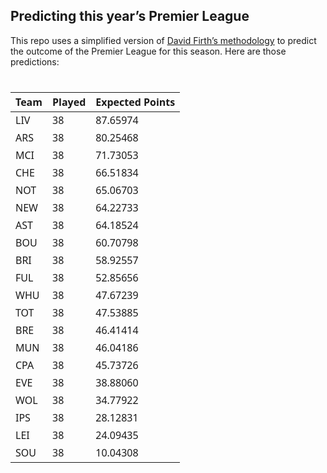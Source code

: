 
<!-- README.md is generated from README.Rmd. Please edit that file -->

## Predicting this year’s Premier League

This repo uses a simplified version of [David Firth’s
methodology](https://github.com/DavidFirth/alt3code) to predict the
outcome of the Premier League for this season. Here are those
predictions:

<div id="fvjllcwkli" style="padding-left:0px;padding-right:0px;padding-top:10px;padding-bottom:10px;overflow-x:auto;overflow-y:auto;width:auto;height:auto;">
<style>#fvjllcwkli table {
  font-family: system-ui, 'Segoe UI', Roboto, Helvetica, Arial, sans-serif, 'Apple Color Emoji', 'Segoe UI Emoji', 'Segoe UI Symbol', 'Noto Color Emoji';
  -webkit-font-smoothing: antialiased;
  -moz-osx-font-smoothing: grayscale;
}
&#10;#fvjllcwkli thead, #fvjllcwkli tbody, #fvjllcwkli tfoot, #fvjllcwkli tr, #fvjllcwkli td, #fvjllcwkli th {
  border-style: none;
}
&#10;#fvjllcwkli p {
  margin: 0;
  padding: 0;
}
&#10;#fvjllcwkli .gt_table {
  display: table;
  border-collapse: collapse;
  line-height: normal;
  margin-left: auto;
  margin-right: auto;
  color: #333333;
  font-size: 16px;
  font-weight: normal;
  font-style: normal;
  background-color: #FFFFFF;
  width: auto;
  border-top-style: solid;
  border-top-width: 2px;
  border-top-color: #A8A8A8;
  border-right-style: none;
  border-right-width: 2px;
  border-right-color: #D3D3D3;
  border-bottom-style: solid;
  border-bottom-width: 2px;
  border-bottom-color: #A8A8A8;
  border-left-style: none;
  border-left-width: 2px;
  border-left-color: #D3D3D3;
}
&#10;#fvjllcwkli .gt_caption {
  padding-top: 4px;
  padding-bottom: 4px;
}
&#10;#fvjllcwkli .gt_title {
  color: #333333;
  font-size: 125%;
  font-weight: initial;
  padding-top: 4px;
  padding-bottom: 4px;
  padding-left: 5px;
  padding-right: 5px;
  border-bottom-color: #FFFFFF;
  border-bottom-width: 0;
}
&#10;#fvjllcwkli .gt_subtitle {
  color: #333333;
  font-size: 85%;
  font-weight: initial;
  padding-top: 3px;
  padding-bottom: 5px;
  padding-left: 5px;
  padding-right: 5px;
  border-top-color: #FFFFFF;
  border-top-width: 0;
}
&#10;#fvjllcwkli .gt_heading {
  background-color: #FFFFFF;
  text-align: center;
  border-bottom-color: #FFFFFF;
  border-left-style: none;
  border-left-width: 1px;
  border-left-color: #D3D3D3;
  border-right-style: none;
  border-right-width: 1px;
  border-right-color: #D3D3D3;
}
&#10;#fvjllcwkli .gt_bottom_border {
  border-bottom-style: solid;
  border-bottom-width: 2px;
  border-bottom-color: #D3D3D3;
}
&#10;#fvjllcwkli .gt_col_headings {
  border-top-style: solid;
  border-top-width: 2px;
  border-top-color: #D3D3D3;
  border-bottom-style: solid;
  border-bottom-width: 2px;
  border-bottom-color: #D3D3D3;
  border-left-style: none;
  border-left-width: 1px;
  border-left-color: #D3D3D3;
  border-right-style: none;
  border-right-width: 1px;
  border-right-color: #D3D3D3;
}
&#10;#fvjllcwkli .gt_col_heading {
  color: #333333;
  background-color: #FFFFFF;
  font-size: 100%;
  font-weight: normal;
  text-transform: inherit;
  border-left-style: none;
  border-left-width: 1px;
  border-left-color: #D3D3D3;
  border-right-style: none;
  border-right-width: 1px;
  border-right-color: #D3D3D3;
  vertical-align: bottom;
  padding-top: 5px;
  padding-bottom: 6px;
  padding-left: 5px;
  padding-right: 5px;
  overflow-x: hidden;
}
&#10;#fvjllcwkli .gt_column_spanner_outer {
  color: #333333;
  background-color: #FFFFFF;
  font-size: 100%;
  font-weight: normal;
  text-transform: inherit;
  padding-top: 0;
  padding-bottom: 0;
  padding-left: 4px;
  padding-right: 4px;
}
&#10;#fvjllcwkli .gt_column_spanner_outer:first-child {
  padding-left: 0;
}
&#10;#fvjllcwkli .gt_column_spanner_outer:last-child {
  padding-right: 0;
}
&#10;#fvjllcwkli .gt_column_spanner {
  border-bottom-style: solid;
  border-bottom-width: 2px;
  border-bottom-color: #D3D3D3;
  vertical-align: bottom;
  padding-top: 5px;
  padding-bottom: 5px;
  overflow-x: hidden;
  display: inline-block;
  width: 100%;
}
&#10;#fvjllcwkli .gt_spanner_row {
  border-bottom-style: hidden;
}
&#10;#fvjllcwkli .gt_group_heading {
  padding-top: 8px;
  padding-bottom: 8px;
  padding-left: 5px;
  padding-right: 5px;
  color: #333333;
  background-color: #FFFFFF;
  font-size: 100%;
  font-weight: initial;
  text-transform: inherit;
  border-top-style: solid;
  border-top-width: 2px;
  border-top-color: #D3D3D3;
  border-bottom-style: solid;
  border-bottom-width: 2px;
  border-bottom-color: #D3D3D3;
  border-left-style: none;
  border-left-width: 1px;
  border-left-color: #D3D3D3;
  border-right-style: none;
  border-right-width: 1px;
  border-right-color: #D3D3D3;
  vertical-align: middle;
  text-align: left;
}
&#10;#fvjllcwkli .gt_empty_group_heading {
  padding: 0.5px;
  color: #333333;
  background-color: #FFFFFF;
  font-size: 100%;
  font-weight: initial;
  border-top-style: solid;
  border-top-width: 2px;
  border-top-color: #D3D3D3;
  border-bottom-style: solid;
  border-bottom-width: 2px;
  border-bottom-color: #D3D3D3;
  vertical-align: middle;
}
&#10;#fvjllcwkli .gt_from_md > :first-child {
  margin-top: 0;
}
&#10;#fvjllcwkli .gt_from_md > :last-child {
  margin-bottom: 0;
}
&#10;#fvjllcwkli .gt_row {
  padding-top: 8px;
  padding-bottom: 8px;
  padding-left: 5px;
  padding-right: 5px;
  margin: 10px;
  border-top-style: solid;
  border-top-width: 1px;
  border-top-color: #D3D3D3;
  border-left-style: none;
  border-left-width: 1px;
  border-left-color: #D3D3D3;
  border-right-style: none;
  border-right-width: 1px;
  border-right-color: #D3D3D3;
  vertical-align: middle;
  overflow-x: hidden;
}
&#10;#fvjllcwkli .gt_stub {
  color: #333333;
  background-color: #FFFFFF;
  font-size: 100%;
  font-weight: initial;
  text-transform: inherit;
  border-right-style: solid;
  border-right-width: 2px;
  border-right-color: #D3D3D3;
  padding-left: 5px;
  padding-right: 5px;
}
&#10;#fvjllcwkli .gt_stub_row_group {
  color: #333333;
  background-color: #FFFFFF;
  font-size: 100%;
  font-weight: initial;
  text-transform: inherit;
  border-right-style: solid;
  border-right-width: 2px;
  border-right-color: #D3D3D3;
  padding-left: 5px;
  padding-right: 5px;
  vertical-align: top;
}
&#10;#fvjllcwkli .gt_row_group_first td {
  border-top-width: 2px;
}
&#10;#fvjllcwkli .gt_row_group_first th {
  border-top-width: 2px;
}
&#10;#fvjllcwkli .gt_summary_row {
  color: #333333;
  background-color: #FFFFFF;
  text-transform: inherit;
  padding-top: 8px;
  padding-bottom: 8px;
  padding-left: 5px;
  padding-right: 5px;
}
&#10;#fvjllcwkli .gt_first_summary_row {
  border-top-style: solid;
  border-top-color: #D3D3D3;
}
&#10;#fvjllcwkli .gt_first_summary_row.thick {
  border-top-width: 2px;
}
&#10;#fvjllcwkli .gt_last_summary_row {
  padding-top: 8px;
  padding-bottom: 8px;
  padding-left: 5px;
  padding-right: 5px;
  border-bottom-style: solid;
  border-bottom-width: 2px;
  border-bottom-color: #D3D3D3;
}
&#10;#fvjllcwkli .gt_grand_summary_row {
  color: #333333;
  background-color: #FFFFFF;
  text-transform: inherit;
  padding-top: 8px;
  padding-bottom: 8px;
  padding-left: 5px;
  padding-right: 5px;
}
&#10;#fvjllcwkli .gt_first_grand_summary_row {
  padding-top: 8px;
  padding-bottom: 8px;
  padding-left: 5px;
  padding-right: 5px;
  border-top-style: double;
  border-top-width: 6px;
  border-top-color: #D3D3D3;
}
&#10;#fvjllcwkli .gt_last_grand_summary_row_top {
  padding-top: 8px;
  padding-bottom: 8px;
  padding-left: 5px;
  padding-right: 5px;
  border-bottom-style: double;
  border-bottom-width: 6px;
  border-bottom-color: #D3D3D3;
}
&#10;#fvjllcwkli .gt_striped {
  background-color: rgba(128, 128, 128, 0.05);
}
&#10;#fvjllcwkli .gt_table_body {
  border-top-style: solid;
  border-top-width: 2px;
  border-top-color: #D3D3D3;
  border-bottom-style: solid;
  border-bottom-width: 2px;
  border-bottom-color: #D3D3D3;
}
&#10;#fvjllcwkli .gt_footnotes {
  color: #333333;
  background-color: #FFFFFF;
  border-bottom-style: none;
  border-bottom-width: 2px;
  border-bottom-color: #D3D3D3;
  border-left-style: none;
  border-left-width: 2px;
  border-left-color: #D3D3D3;
  border-right-style: none;
  border-right-width: 2px;
  border-right-color: #D3D3D3;
}
&#10;#fvjllcwkli .gt_footnote {
  margin: 0px;
  font-size: 90%;
  padding-top: 4px;
  padding-bottom: 4px;
  padding-left: 5px;
  padding-right: 5px;
}
&#10;#fvjllcwkli .gt_sourcenotes {
  color: #333333;
  background-color: #FFFFFF;
  border-bottom-style: none;
  border-bottom-width: 2px;
  border-bottom-color: #D3D3D3;
  border-left-style: none;
  border-left-width: 2px;
  border-left-color: #D3D3D3;
  border-right-style: none;
  border-right-width: 2px;
  border-right-color: #D3D3D3;
}
&#10;#fvjllcwkli .gt_sourcenote {
  font-size: 90%;
  padding-top: 4px;
  padding-bottom: 4px;
  padding-left: 5px;
  padding-right: 5px;
}
&#10;#fvjllcwkli .gt_left {
  text-align: left;
}
&#10;#fvjllcwkli .gt_center {
  text-align: center;
}
&#10;#fvjllcwkli .gt_right {
  text-align: right;
  font-variant-numeric: tabular-nums;
}
&#10;#fvjllcwkli .gt_font_normal {
  font-weight: normal;
}
&#10;#fvjllcwkli .gt_font_bold {
  font-weight: bold;
}
&#10;#fvjllcwkli .gt_font_italic {
  font-style: italic;
}
&#10;#fvjllcwkli .gt_super {
  font-size: 65%;
}
&#10;#fvjllcwkli .gt_footnote_marks {
  font-size: 75%;
  vertical-align: 0.4em;
  position: initial;
}
&#10;#fvjllcwkli .gt_asterisk {
  font-size: 100%;
  vertical-align: 0;
}
&#10;#fvjllcwkli .gt_indent_1 {
  text-indent: 5px;
}
&#10;#fvjllcwkli .gt_indent_2 {
  text-indent: 10px;
}
&#10;#fvjllcwkli .gt_indent_3 {
  text-indent: 15px;
}
&#10;#fvjllcwkli .gt_indent_4 {
  text-indent: 20px;
}
&#10;#fvjllcwkli .gt_indent_5 {
  text-indent: 25px;
}
&#10;#fvjllcwkli .katex-display {
  display: inline-flex !important;
  margin-bottom: 0.75em !important;
}
&#10;#fvjllcwkli div.Reactable > div.rt-table > div.rt-thead > div.rt-tr.rt-tr-group-header > div.rt-th-group:after {
  height: 0px !important;
}
</style>
<table class="gt_table" data-quarto-disable-processing="false" data-quarto-bootstrap="false">
  <thead>
    <tr class="gt_col_headings">
      <th class="gt_col_heading gt_columns_bottom_border gt_left" rowspan="1" colspan="1" scope="col" id="Team">Team</th>
      <th class="gt_col_heading gt_columns_bottom_border gt_right" rowspan="1" colspan="1" scope="col" id="Played">Played</th>
      <th class="gt_col_heading gt_columns_bottom_border gt_right" rowspan="1" colspan="1" scope="col" id="Expected-Points">Expected Points</th>
    </tr>
  </thead>
  <tbody class="gt_table_body">
    <tr><td headers="Team" class="gt_row gt_left">LIV</td>
<td headers="Played" class="gt_row gt_right">38</td>
<td headers="Expected Points" class="gt_row gt_right">87.65974</td></tr>
    <tr><td headers="Team" class="gt_row gt_left">ARS</td>
<td headers="Played" class="gt_row gt_right">38</td>
<td headers="Expected Points" class="gt_row gt_right">80.25468</td></tr>
    <tr><td headers="Team" class="gt_row gt_left">MCI</td>
<td headers="Played" class="gt_row gt_right">38</td>
<td headers="Expected Points" class="gt_row gt_right">71.73053</td></tr>
    <tr><td headers="Team" class="gt_row gt_left">CHE</td>
<td headers="Played" class="gt_row gt_right">38</td>
<td headers="Expected Points" class="gt_row gt_right">66.51834</td></tr>
    <tr><td headers="Team" class="gt_row gt_left">NOT</td>
<td headers="Played" class="gt_row gt_right">38</td>
<td headers="Expected Points" class="gt_row gt_right">65.06703</td></tr>
    <tr><td headers="Team" class="gt_row gt_left">NEW</td>
<td headers="Played" class="gt_row gt_right">38</td>
<td headers="Expected Points" class="gt_row gt_right">64.22733</td></tr>
    <tr><td headers="Team" class="gt_row gt_left">AST</td>
<td headers="Played" class="gt_row gt_right">38</td>
<td headers="Expected Points" class="gt_row gt_right">64.18524</td></tr>
    <tr><td headers="Team" class="gt_row gt_left">BOU</td>
<td headers="Played" class="gt_row gt_right">38</td>
<td headers="Expected Points" class="gt_row gt_right">60.70798</td></tr>
    <tr><td headers="Team" class="gt_row gt_left">BRI</td>
<td headers="Played" class="gt_row gt_right">38</td>
<td headers="Expected Points" class="gt_row gt_right">58.92557</td></tr>
    <tr><td headers="Team" class="gt_row gt_left">FUL</td>
<td headers="Played" class="gt_row gt_right">38</td>
<td headers="Expected Points" class="gt_row gt_right">52.85656</td></tr>
    <tr><td headers="Team" class="gt_row gt_left">WHU</td>
<td headers="Played" class="gt_row gt_right">38</td>
<td headers="Expected Points" class="gt_row gt_right">47.67239</td></tr>
    <tr><td headers="Team" class="gt_row gt_left">TOT</td>
<td headers="Played" class="gt_row gt_right">38</td>
<td headers="Expected Points" class="gt_row gt_right">47.53885</td></tr>
    <tr><td headers="Team" class="gt_row gt_left">BRE</td>
<td headers="Played" class="gt_row gt_right">38</td>
<td headers="Expected Points" class="gt_row gt_right">46.41414</td></tr>
    <tr><td headers="Team" class="gt_row gt_left">MUN</td>
<td headers="Played" class="gt_row gt_right">38</td>
<td headers="Expected Points" class="gt_row gt_right">46.04186</td></tr>
    <tr><td headers="Team" class="gt_row gt_left">CPA</td>
<td headers="Played" class="gt_row gt_right">38</td>
<td headers="Expected Points" class="gt_row gt_right">45.73726</td></tr>
    <tr><td headers="Team" class="gt_row gt_left">EVE</td>
<td headers="Played" class="gt_row gt_right">38</td>
<td headers="Expected Points" class="gt_row gt_right">38.88060</td></tr>
    <tr><td headers="Team" class="gt_row gt_left">WOL</td>
<td headers="Played" class="gt_row gt_right">38</td>
<td headers="Expected Points" class="gt_row gt_right">34.77922</td></tr>
    <tr><td headers="Team" class="gt_row gt_left">IPS</td>
<td headers="Played" class="gt_row gt_right">38</td>
<td headers="Expected Points" class="gt_row gt_right">28.12831</td></tr>
    <tr><td headers="Team" class="gt_row gt_left">LEI</td>
<td headers="Played" class="gt_row gt_right">38</td>
<td headers="Expected Points" class="gt_row gt_right">24.09435</td></tr>
    <tr><td headers="Team" class="gt_row gt_left">SOU</td>
<td headers="Played" class="gt_row gt_right">38</td>
<td headers="Expected Points" class="gt_row gt_right">10.04308</td></tr>
  </tbody>
  &#10;  
</table>
</div>
